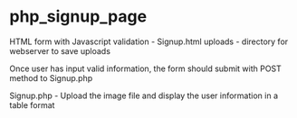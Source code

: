 # php_signup_page

HTML form with Javascript validation - Signup.html
uploads - directory for webserver to save uploads

Once user has input valid information, the form should submit with POST method to Signup.php

Signup.php -  Upload the image file and display the user information in a table format
